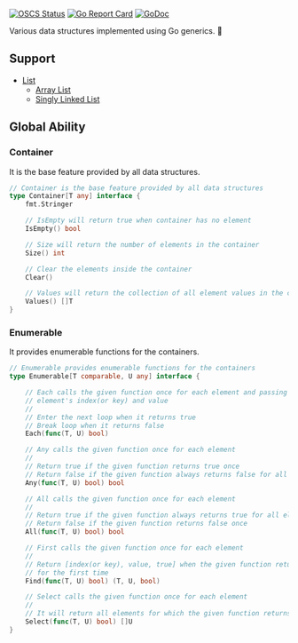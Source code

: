 [![OSCS Status](https://www.oscs1024.com/platform/badge/wwwangxc/container.svg?size=small)](https://www.murphysec.com/dr/aDgidkK7d72WfN9WRi)
[![Go Report Card](https://goreportcard.com/badge/github.com/wwwangxc/container)](https://goreportcard.com/report/github.com/wwwangxc/container)
[![GoDoc](https://pkg.go.dev/badge/github.com/wwwangxc/container?status.svg)](https://pkg.go.dev/github.com/wwwangxc/container)

Various data structures implemented using Go generics. 🤗

## Support

- [List](doc/list.md#list)
  - [Array List](doc/list.md#array-list)
  - [Singly Linked List](doc/list.md#singly-linked-list)

## Global Ability

### Container

It is the base feature provided by all data structures.

```go
// Container is the base feature provided by all data structures
type Container[T any] interface {
	fmt.Stringer

	// IsEmpty will return true when container has no element
	IsEmpty() bool

	// Size will return the number of elements in the container
	Size() int

	// Clear the elements inside the container
	Clear()

	// Values will return the collection of all element values in the container
	Values() []T
}
```

### Enumerable

It provides enumerable functions for the containers.

```go
// Enumerable provides enumerable functions for the containers
type Enumerable[T comparable, U any] interface {

	// Each calls the given function once for each element and passing that
	// element's index(or key) and value
	//
	// Enter the next loop when it returns true
	// Break loop when it returns false
	Each(func(T, U) bool)

	// Any calls the given function once for each element
	//
	// Return true if the given function returns true once
	// Return false if the given function always returns false for all elements
	Any(func(T, U) bool) bool

	// All calls the given function once for each element
	//
	// Return true if the given function always returns true for all elements
	// Return false if the given function returns false once
	All(func(T, U) bool) bool

	// First calls the given function once for each element
	//
	// Return [index(or key), value, true] when the given function return true
	// for the first time
	Find(func(T, U) bool) (T, U, bool)

	// Select calls the given function once for each element
	//
	// It will return all elements for which the given function returns true
	Select(func(T, U) bool) []U
}
```

